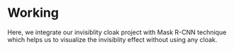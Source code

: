 # Working
Here, we integrate our invisiblity cloak project with Mask R-CNN technique which helps us to visualize the invisiblity effect without using any cloak.
